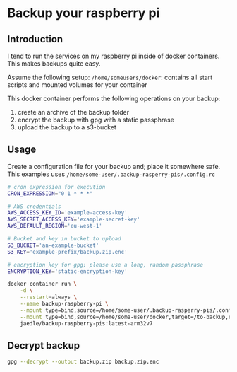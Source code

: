 # Backup your raspberry pi

## Introduction

I tend to run the services on my raspberry pi inside of docker containers. This makes backups quite easy.

Assume the following setup:
`/home/someusers/docker`: contains all start scripts and mounted volumes for your container

This docker container performs the following operations on your backup:

1. create an archive of the backup folder
2. encrypt the backup with gpg with a static passphrase
3. upload the backup to a s3-bucket

## Usage

Create a configuration file for your backup and; place it somewhere safe. This examples uses `/home/some-user/.backup-rasperry-pis/.config.rc`
```sh
# cron expression for execution
CRON_EXPRESSION="0 1 * * *"

# AWS credentials
AWS_ACCESS_KEY_ID='example-access-key'       
AWS_SECRET_ACCESS_KEY='example-secret-key'
AWS_DEFAULT_REGION='eu-west-1'

# Bucket and key in bucket to upload
S3_BUCKET='an-example-bucket'
S3_KEY='example-prefix/backup.zip.enc'

# encryption key for gpg; please use a long, random passphrase
ENCRYPTION_KEY='static-encryption-key'
```

```sh
docker container run \
    -d \
    --restart=always \
    --name backup-raspberry-pi \
    --mount type=bind,source=/home/some-user/.backup-rasperry-pis/.config.rc,target=/config.rc,readonly \
    --mount type=bind,source=/home/some-user/docker,target=/to-backup,readonly \
    jaedle/backup-raspberry-pis:latest-arm32v7
```

## Decrypt backup


```sh
gpg --decrypt --output backup.zip backup.zip.enc
```
